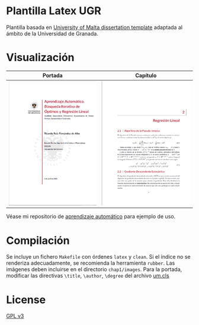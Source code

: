 # Plantilla Latex UGR

Plantilla basada en [University of Malta dissertation template](https://github.com/jp-um/university_of_malta_LaTeX_dissertation_template) adaptada al ámbito
de la Universidad de Granada.

# Visualización

Portada | Capítulo
:-------------------------:|:-------------------------:
![](preview2.png)  |  ![](preview1.png)

Véase mi repositorio de [aprendizaje automático](https://github.com/eigenric/aprendizaje-automatico) para ejemplo de uso.

# Compilación

Se incluye un fichero `Makefile` con órdenes `latex` y `clean`.
Si el índice no se renderiza adecuadamente, se recomienda la
herramienta `rubber`.
Las imágenes deben incluirse en el directorio `chap1/images`.
Para la portada, modificar las directivas `\title`, `\author`,
`\degree` del archivo [um.cls](um.cls)

# License

[GPL v3](LICENSE)